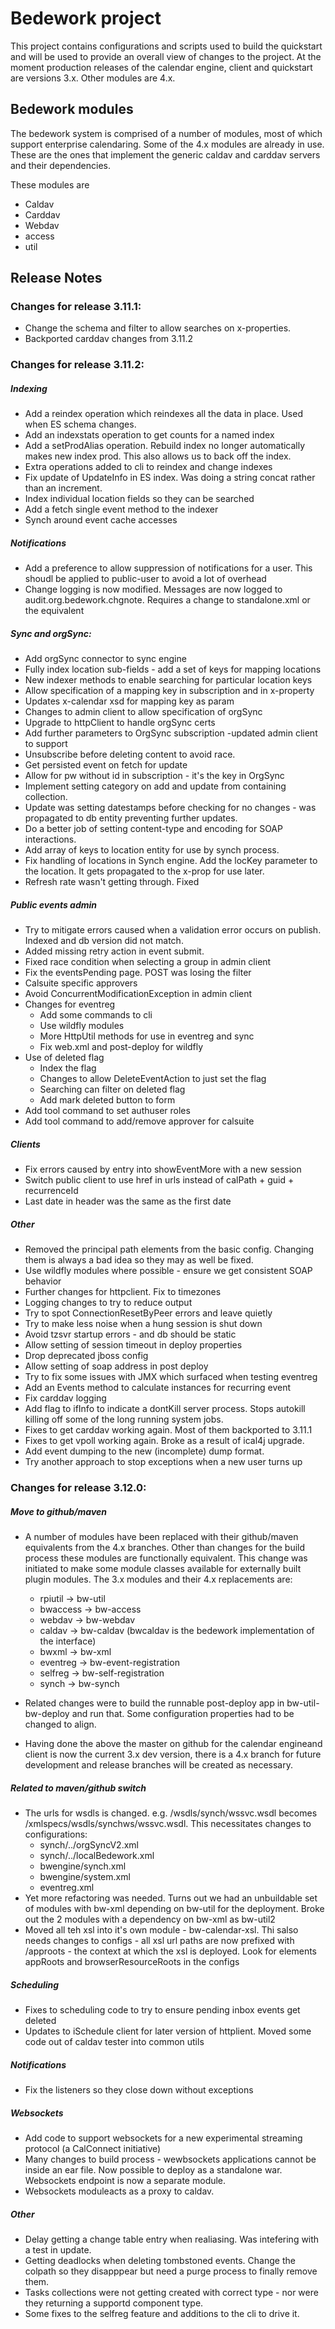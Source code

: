 # Bedework project

This project contains configurations and scripts used to build the quickstart and will be used to provide an overall view of changes to the project. At the moment production releases of the calendar engine, client and quickstart are versions 3.x. Other modules are 4.x.

## Bedework modules
The bedework system is comprised of a number of modules, most of which support enterprise calendaring. Some of the 4.x modules are already in use. These are the ones that implement the generic caldav and carddav servers and their dependencies.

These modules are
* Caldav
* Carddav
* Webdav
* access
* util


## Release Notes
### Changes for release 3.11.1:

  * Change the schema and filter to allow searches on x-properties.
  * Backported carddav changes from 3.11.2

### Changes for release 3.11.2:

##### Indexing
  * Add a reindex operation which reindexes all the data in place. Used when ES schema changes.
  * Add an indexstats operation to get counts for a named index
  * Add a setProdAlias operation. Rebuild index no longer automatically makes new index prod. This also allows us to back off the index.
  * Extra operations added to cli to reindex and change indexes
  * Fix update of UpdateInfo in ES index. Was doing a string concat rather than an increment.
  * Index individual location fields so they can be searched
  * Add a fetch single event method to the indexer
  * Synch around event cache accesses

##### Notifications
  * Add a preference to allow suppression of notifications for a user. This shoudl be applied to public-user to avoid a lot of overhead
  * Change logging is now modified. Messages are now logged to audit.org.bedework.chgnote. Requires a change to standalone.xml or the equivalent
  
##### Sync and orgSync:
  * Add orgSync connector to sync engine
  * Fully index location sub-fields - add a set of keys for mapping locations
  * New indexer methods to enable searching for particular location keys
  * Allow specification of a mapping key in subscription and in x-property
  * Updates x-calendar xsd for mapping key as param
  * Changes to admin client to allow specification of orgSync
  * Upgrade to httpClient to handle orgSync certs
  * Add further parameters to OrgSync subscription -updated admin client to support
  * Unsubscribe before deleting content to avoid race.
  * Get persisted event on fetch for update
  * Allow for pw without id in subscription - it's the key in OrgSync
  * Implement setting category on add and update from containing collection.
  * Update was setting datestamps before checking for no changes - was propagated to db entity preventing further updates.
  * Do a better job of setting content-type and encoding for SOAP interactions.
  * Add array of keys to location entity for use by synch process.
  * Fix handling of locations in Synch engine. Add the locKey parameter to the location. It gets propagated to the x-prop for use later.
  * Refresh rate wasn't getting through. Fixed

##### Public events admin
  * Try to mitigate errors caused when a validation error occurs on publish. Indexed and db version did not match.
  * Added missing retry action in event submit.
  * Fixed race condition when selecting a group in admin client
  * Fix the eventsPending page. POST was losing the filter
  * Calsuite specific approvers
  * Avoid ConcurrentModificationException in admin client
  * Changes for eventreg
      * Add some commands to cli
      * Use wildfly modules
      * More HttpUtil methods for use in eventreg and sync
      * Fix web.xml and post-deploy for wildfly
  * Use of deleted flag
      * Index the flag
      * Changes to allow DeleteEventAction to just set the flag
      * Searching can filter on deleted flag
      * Add mark deleted button to form
  * Add tool command to set authuser roles
  * Add tool command to add/remove approver for calsuite

##### Clients
  * Fix errors caused by entry into showEventMore with a new session
  * Switch public client to use href in urls instead of calPath + guid + recurrenceId
  * Last date in header was the same as the first date

##### Other 
  * Removed the principal path elements from the basic config. Changing them is always a bad idea so they may as well be fixed.
  * Use wildfly modules where possible - ensure we get consistent SOAP behavior
  * Further changes for httpclient. Fix to timezones
  * Logging changes to try to reduce output
  * Try to spot ConnectionResetByPeer errors and leave quietly
  * Try to make less noise when a hung session is shut down
  * Avoid tzsvr startup errors - and db should be static
  * Allow setting of session timeout in deploy properties
  * Drop deprecated jboss config
  * Allow setting of soap address in post deploy
  * Try to fix some issues with JMX which surfaced when testing eventreg
  * Add an Events method to calculate instances for recurring event
  * Fix carddav logging
  * Add flag to ifInfo to indicate a dontKill server process. Stops
    autokill killing off some of the long running system jobs.
  * Fixes to get carddav working again. Most of them backported to 3.11.1  
  * Fixes to get vpoll working again. Broke as a result of ical4j upgrade.
  * Add event dumping to the new (incomplete) dump format.
  * Try another approach to stop exceptions when a new user turns up

### Changes for release 3.12.0:
##### Move to github/maven
  * A number of modules have been replaced with their github/maven equivalents from the 4.x branches. Other than changes for the build process these modules are functionally equivalent. This change was initiated to make some module classes available for externally built plugin modules. The 3.x modules and their 4.x replacements are:
    * rpiutil -> bw-util
    * bwaccess -> bw-access
    * webdav -> bw-webdav
    * caldav -> bw-caldav (bwcaldav is the bedework implementation of the interface)
    * bwxml -> bw-xml
    * eventreg -> bw-event-registration
    * selfreg -> bw-self-registration
    * synch -> bw-synch
  * Related changes were to build the runnable post-deploy app in bw-util-bw-deploy and run that. Some configuration properties had to be changed to align.
  
  * Having done the above the master on github for the calendar engineand client is now the current 3.x dev version, there is a 4.x branch for future development and release branches will be created as necessary. 
  
##### Related to maven/github switch
  * The urls for wsdls is changed. e.g. /wsdls/synch/wssvc.wsdl becomes /xmlspecs/wsdls/synchws/wssvc.wsdl. This necessitates changes to configurations:
    * synch/../orgSyncV2.xml
    * synch/../localBedework.xml
    * bwengine/synch.xml
    * bwengine/system.xml
    * eventreg.xml
  * Yet more refactoring was needed. Turns out we had an unbuildable set of modules with bw-xml depending on bw-util for the deployment. Broke out the 2 modules with a dependency on bw-xml as bw-util2
  * Moved all teh xsl into it's own module - bw-calendar-xsl. Thi salso needs changes to configs - all xsl url paths are now prefixed with /approots - the context at which the xsl is deployed. Look for elements appRoots and browserResourceRoots in the configs

##### Scheduling
  * Fixes to scheduling code to try to ensure pending inbox events get deleted
  * Updates to iSchedule client for later version of httplient. Moved some code out of caldav tester into common utils
   
##### Notifications
  * Fix the listeners so they close down without exceptions

##### Websockets
  * Add code to support websockets for a new experimental streaming protocol (a CalConnect initiative)
  * Many changes to build process - wewbsockets applications cannot be inside an ear file. Now possible to deploy as a standalone war. Websockets endpoint is now a separate module.
  * Websockets moduleacts as a proxy to caldav.
  
##### Other 
  * Delay getting a change table entry when realiasing. Was intefering with a test in update.
  * Getting deadlocks when deleting tombstoned events. Change the colpath so they disapppear but need a purge process to finally remove them. 
  * Tasks collections were not getting created with correct type - nor were they returning a supportd component type.
  * Some fixes to the selfreg feature and additions to the cli to drive it.
   
